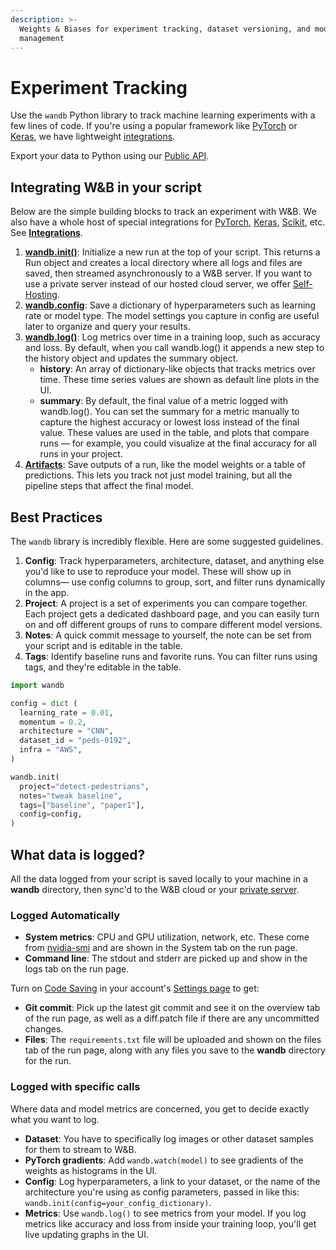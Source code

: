 ```yaml
---
description: >-
  Weights & Biases for experiment tracking, dataset versioning, and model
  management
---
```


# Experiment Tracking

Use the `wandb` Python library to track machine learning experiments with a few lines of code. If you're using a popular framework like [PyTorch](../integrations/pytorch.md) or [Keras](../integrations/keras.md), we have lightweight [integrations](../integrations/).

Export your data to Python using our [Public API](https://github.com/wandb/gitbook/tree/9daa732ca79ab1f56edf77631db3bdb259e0b3c5/guides/track/advanced/public-api-guide.md).

## Integrating W&B in your script

Below are the simple building blocks to track an experiment with W&B. We also have a whole host of special integrations for [PyTorch](../integrations/pytorch.md), [Keras](../integrations/keras.md), [Scikit](../integrations/scikit.md), etc. See [**Integrations**](../integrations/).

1. [**wandb.init\(\)**](launch.md): Initialize a new run at the top of your script. This returns a Run object and creates a local directory where all logs and files are saved, then streamed asynchronously to a W&B server. If you want to use a private server instead of our hosted cloud server, we offer [Self-Hosting](../self-hosted/).
2. [**wandb.config**](config.md): Save a dictionary of hyperparameters such as learning rate or model type. The model settings you capture in config are useful later to organize and query your results.
3. [**wandb.log\(\)**](log.md): Log metrics over time in a training loop, such as accuracy and loss. By default, when you call wandb.log\(\) it appends a new step to the history object and updates the summary object.
   * **history**: An array of dictionary-like objects that tracks metrics over time. These time series values are shown as default line plots in the UI.
   * **summary**: By default, the final value of a metric logged with wandb.log\(\). You can set the summary for a metric manually to capture the highest accuracy or lowest loss instead of the final value. These values are used in the table, and plots that compare runs — for example, you could visualize at the final accuracy for all runs in your project.
4. [**Artifacts**](../artifacts/): Save outputs of a run, like the model weights or a table of predictions. This lets you track not just model training, but all the pipeline steps that affect the final model.

## Best Practices

The `wandb` library is incredibly flexible. Here are some suggested guidelines.

1. **Config**: Track hyperparameters, architecture, dataset, and anything else you'd like to use to reproduce your model. These will show up in columns— use config columns to group, sort, and filter runs dynamically in the app.
2. **Project**: A project is a set of experiments you can compare together. Each project gets a dedicated dashboard page, and you can easily turn on and off different groups of runs to compare different model versions.
3. **Notes**: A quick commit message to yourself, the note can be set from your script and is editable in the table.
4. **Tags**: Identify baseline runs and favorite runs. You can filter runs using tags, and they're editable in the table.

```python
import wandb

config = dict (
  learning_rate = 0.01,
  momentum = 0.2,
  architecture = "CNN",
  dataset_id = "peds-0192",
  infra = "AWS",
)

wandb.init(
  project="detect-pedestrians",
  notes="tweak baseline",
  tags=["baseline", "paper1"],
  config=config,
)
```

## What data is logged?

All the data logged from your script is saved locally to your machine in a **wandb** directory, then sync'd to the W&B cloud or your [private server](../self-hosted/).

### **Logged Automatically**

* **System metrics**: CPU and GPU utilization, network, etc. These come from [nvidia-smi](https://developer.nvidia.com/nvidia-system-management-interface) and are shown in the System tab on the run page.
* **Command line**: The stdout and stderr are picked up and show in the logs tab on the run page.

Turn on [Code Saving](http://wandb.me/code-save-colab) in your account's [Settings page](https://wandb.ai/settings) to get:

* **Git commit**: Pick up the latest git commit and see it on the overview tab of the run page, as well as a diff.patch file if there are any uncommitted changes.
* **Files**: The `requirements.txt` file will be uploaded and shown on the files tab of the run page, along with any files you save to the **wandb** directory for the run.

### Logged with specific calls

Where data and model metrics are concerned, you get to decide exactly what you want to log.

* **Dataset**: You have to specifically log images or other dataset samples for them to stream to W&B.
* **PyTorch gradients**: Add `wandb.watch(model)` to see gradients of the weights as histograms in the UI.
* **Config**: Log hyperparameters, a link to your dataset, or the name of the architecture you're using as config parameters, passed in like this: `wandb.init(config=your_config_dictionary)`.
* **Metrics**: Use `wandb.log()` to see metrics from your model. If you log metrics like accuracy and loss from inside your training loop, you'll get live updating graphs in the UI.

